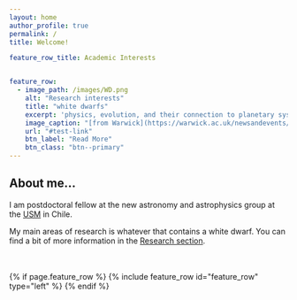 ```yaml
---
layout: home
author_profile: true
permalink: /
title: Welcome!

feature_row_title: Academic Interests


feature_row:
  - image_path: /images/WD.png
    alt: "Research interests"
    title: "white dwarfs"
    excerpt: 'physics, evolution, and their connection to planetary systems'
    image_caption: "[from Warwick](https://warwick.ac.uk/newsandevents/pressreleases/thousands_of_stars/)"
    url: "#test-link"
    btn_label: "Read More"
    btn_class: "btn--primary"
---
```


## About me...

I am postdoctoral fellow at the new astronomy and astrophysics group at the [USM](https://fisica.usm.cl/investigacion/astrofisica/) in Chile. 

My main areas of research is whatever that contains a white dwarf. You can find a bit of more information in the <a href="{{ site.url }}{{ site.baseurl }}/research">Research section</a>.


<!-- Delete next line if you prefer not to have a feature row. -->
<br />
<br />
{% if page.feature_row %}
  {% include feature_row id="feature_row" type="left" %}
{% endif %}
<!-- Delete previous lines if you prefer not to have a feature row. -->
